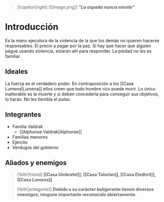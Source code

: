 > [!caption|right] 
> ![[image.png]]
> **_"La espada nunca miente"_**

# Introducción
Es la mano ejecutora de la violencia de la que los demás no quieren hacerse responsables. El precio a pagar por la paz. Si hay que hacer que alguien pague usando violencia, estarán ahí para responder. La piedad no les es familiar.

## Ideales

La fuerza es el verdadero poder. En contraposición a los [[Casa Lumena|Lumena]] ellos creen que todo hombre rico puede morir. Lo único inalterable es la muerte y si deben concederla para conseguir sus objetivos, lo harán. No les tiembla el pulso.

## Integrantes
- Familia Valdrak
	- [[Alphonse Valdrak|Alphonse]]
- Familias menores
- Ejército
- Verdugos del gobierno

## Aliados y enemigos

> [!kith|friend] **[[Casa Umbrafel]], [[Casa Talorian]], [[Casa Eledhril]], [[Casa Lumena]]** 

> [!kith|antagonist] **Debido a su carácter beligerante tienen diversos enemigos, ninguno importante reconocido abiertamente.** 


